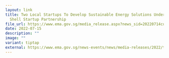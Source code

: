 ```yaml
---
layout: link
title: Two Local Startups To Develop Sustainable Energy Solutions Under EMA
  Shell Startup Partnership
file_url: https://www.ema.gov.sg/media_release.aspx?news_sid=20220714cumHoKdRVFSR
date: 2022-07-15
description: ""
image: ""
variant: tiptap
external: https://www.ema.gov.sg/news-events/news/media-releases/2022/two-local-startups-to-develop-sustainable-energy-solutions-under-ema-shell-startup-partnership
---
```

